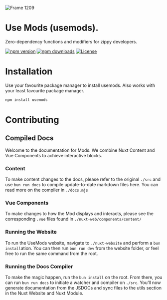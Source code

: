 
![Frame 1209](https://github.com/jrmymbtlr/usemods/assets/24998792/e2dda730-da67-448d-b1c8-bad447c5fa5b)

# Use Mods (usemods).
Zero-dependency functions and modifiers for zippy developers. 

[![npm version][npm-version-src]][npm-version-href]
[![npm downloads][npm-downloads-src]][npm-downloads-href]
[![License][license-src]][license-href]

<!-- Badges -->
[npm-version-src]: https://img.shields.io/npm/v/usemods/latest.svg?style=flat&colorA=18181B&colorB=28CF8D
[npm-version-href]: https://npmjs.com/package/usemods

[npm-downloads-src]: https://img.shields.io/npm/dm/usemods.svg?style=flat&colorA=18181B&colorB=28CF8D
[npm-downloads-href]: https://npmjs.com/package/usemods

[license-src]: https://img.shields.io/npm/l/usemods.svg?style=flat&colorA=18181B&colorB=28CF8D
[license-href]: https://npmjs.com/package/usemods

# Installation
Use your favourite package manager to install usemods. Also works with your least favourite package manager.

```bash
npm install usemods
```

# Contributing

## Compiled Docs
Welcome to the documentation for Mods. We combine Nuxt Content and Vue Components to achieve interactive blocks.

### Content
To make content changes to the docs, please refer to the original `./src` and use `bun run docs` to compile update-to-date markdown files here. You can read more on the compiler in `./docs.mjs`

### Vue Components
To make changes to how the Mod displays and interacts, please see the corresponding `.vue` files found in `./nuxt-web/components/content/`

### Running the Website
To run the UseMods website, navigate to `./nuxt-website` and perform a `bun install`ation. You can then run `bun run dev` from the website folder, or feel free to run the same command from the root.

### Running the Docs Compiler
To make the magic happen, run the `bun install` on the root. From there, you can run `bun run docs` to initiate a watcher and compiler on `./src`. You’ll now generate documentation from the JSDOCs and sync files to the utils section in the Nuxt Website and Nuxt Module.
